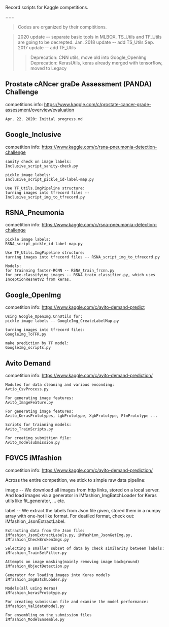 Record scripts for Kaggle competitions.

===
> Codes are organized by their compititions.

>  2020 update -- separate basic tools in MLBOX. TS_Utils and TF_Utils are going to be decrepted.
>  Jan. 2018 update -- add TS_Utils
>  Sep. 2017 update -- add TF_Utils
>> Deprecation: CNN utils,  move old into Google_OpenImg
>> Deprecation: KerasUtils, keras already merged with tensorflow, moved to Legacy

Prostate cANcer graDe Assessment (PANDA) Challenge
---

competitions info: https://www.kaggle.com/c/prostate-cancer-grade-assessment/overview/evaluation

    Apr. 22. 2020: Initial progress.md


Google_Inclusive
---

competition info: https://www.kaggle.com/c/rsna-pneumonia-detection-challenge

    sanity check on image labels:
    Inclusive_script_sanity-check.py

    pickle image labels:
    Inclusive_script_pickle_id-label-map.py

    Use TF_Utils.ImgPipeline structure:
    turning images into tfrecord files -- Inclusive_script_img_to_tfrecord.py


RSNA_Pneumonia
---

competition info: https://www.kaggle.com/c/rsna-pneumonia-detection-challenge

    pickle image labels:
    RSNA_script_pickle_id-label-map.py

    Use TF_Utils.ImgPipeline structure:
    turning images into tfrecord files -- RSNA_script_img_to_tfrecord.py

    Models:
    for trainning faster-RCNN -- RSNA_train_frcnn.py
    for pre-classifying images -- RSNA_train_classifier.py, which uses InceptionResnetV2 from keras.

Google_OpenImg
---

competition info: https://www.kaggle.com/c/avito-demand-predict

    Using Google_OpenImg.CnnUtils for:
    pickle image labels -- GoogleImg_CreateLabelMap.py

    turning images into tfrecord files:
    GoogleImg_ToTFR.py

    make prediction by TF model:
    GoogleImg_scripts.py


Avito Demand
---

competition info: https://www.kaggle.com/c/avito-demand-prediction/

    Modules for data cleaning and various enconding:
    Avtio_CsvProcess.py

    For generating image features:
    Avito_ImageFeature.py

    For generating image features:
    Avito_KerasPrototypes, LgbPrototype, XgbPrototype, FfmPrototype ...

    Scripts for trainning models:
    Avito_TrainScripts.py

    For creating submittion file:
    Avito_modelsubmission.py


FGVC5 iMfashion
---
competition info: https://www.kaggle.com/c/avito-demand-prediction/

Across the entire competition, we stick to simple raw data pipeline:

image -- We download all images from http links, stored on a local server.
         And load images via a generator in iMfashion_ImgBatchLoader for Keras utils like fit_generator, ... etc.

label -- We extract the labels from Json file given, stored them in a numpy array with one-hot like format.
         For deatiled format, check out: iMfashion_JsonExtractLabel.


    Extracting data from the Json file:
    iMfashion_JsonExtractLabels.py, iMfashion_JsonGetImg.py, iMfashion_CheckBrokenImgs.py

    Selecting a smaller subset of data by check similarity betweem labels:
    iMfashion_TrainSetFilter.py

    Attempts on image masking(mainly removing image background)
    iMfashion_ObjectDetection.py

    Generator for loading images into Keras models
    iMfashion_ImgBatchLoader.py

    Models(all using Keras)
    iMfashion_kerasPrototype.py

    For creating submission file and examine the model performance:
    iMfashion_ValidateModel.py

    For ensembling on the submission files
    iMfashion_ModelEnsemble.py